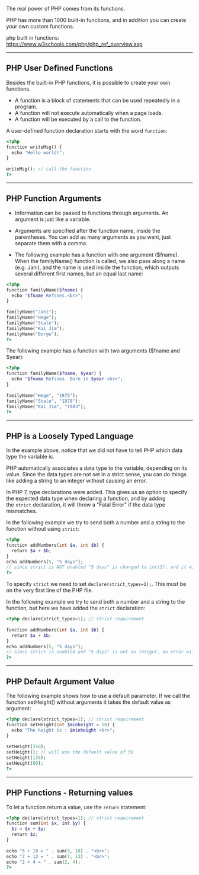 
The real power of PHP comes from its functions.

PHP has more than 1000 built-in functions, and in addition you can create your own custom functions.

php built in functions: https://www.w3schools.com/php/php_ref_overview.asp


---

## PHP User Defined Functions

Besides the built-in PHP functions, it is possible to create your own functions.

- A function is a block of statements that can be used repeatedly in a program.
- A function will not execute automatically when a page loads.
- A function will be executed by a call to the function.

A user-defined function declaration starts with the word `function`:

```php
<?php  
function writeMsg() {  
  echo "Hello world!";  
}  
  
writeMsg(); // call the function  
?>
```

---

## PHP Function Arguments

- Information can be passed to functions through arguments. An argument is just like a variable.

- Arguments are specified after the function name, inside the parentheses. You can add as many arguments as you want, just separate them with a comma.

- The following example has a function with one argument ($fname). When the familyName() function is called, we also pass along a name (e.g. Jani), and the name is used inside the function, which outputs several different first names, but an equal last name:

```php
<?php  
function familyName($fname) {  
  echo "$fname Refsnes.<br>";  
}  
  
familyName("Jani");  
familyName("Hege");  
familyName("Stale");  
familyName("Kai Jim");  
familyName("Borge");  
?>
```

The following example has a function with two arguments ($fname and $year):

```php
<?php  
function familyName($fname, $year) {  
  echo "$fname Refsnes. Born in $year <br>";  
}  
  
familyName("Hege", "1975");  
familyName("Stale", "1978");  
familyName("Kai Jim", "1983");  
?>
```


---

## PHP is a Loosely Typed Language

In the example above, notice that we did not have to tell PHP which data type the variable is.

PHP automatically associates a data type to the variable, depending on its value. Since the data types are not set in a strict sense, you can do things like adding a string to an integer without causing an error.

In PHP 7, type declarations were added. This gives us an option to specify the expected data type when declaring a function, and by adding the `strict` declaration, it will throw a "Fatal Error" if the data type mismatches.

In the following example we try to send both a number and a string to the function without using `strict`:

```php
<?php  
function addNumbers(int $a, int $b) {  
  return $a + $b;  
}  
echo addNumbers(5, "5 days");  
// since strict is NOT enabled "5 days" is changed to int(5), and it will return 10  
?>
```

To specify `strict` we need to set `declare(strict_types=1);`. This must be on the very first line of the PHP file.

In the following example we try to send both a number and a string to the function, but here we have added the `strict` declaration:

```php
<?php declare(strict_types=1); // strict requirement  
  
function addNumbers(int $a, int $b) {  
  return $a + $b;  
}  
echo addNumbers(5, "5 days");  
// since strict is enabled and "5 days" is not an integer, an error will be thrown  
?>
```


---

## PHP Default Argument Value

The following example shows how to use a default parameter. If we call the function setHeight() without arguments it takes the default value as argument:

```php
<?php declare(strict_types=1); // strict requirement  
function setHeight(int $minheight = 50) {  
  echo "The height is : $minheight <br>";  
}  
  
setHeight(350);  
setHeight(); // will use the default value of 50  
setHeight(135);  
setHeight(80);  
?>
```

---

## PHP Functions - Returning values

To let a function return a value, use the `return` statement:

```php
<?php declare(strict_types=1); // strict requirement  
function sum(int $x, int $y) {  
  $z = $x + $y;  
  return $z;  
}  
  
echo "5 + 10 = " . sum(5, 10) . "<br>";  
echo "7 + 13 = " . sum(7, 13) . "<br>";  
echo "2 + 4 = " . sum(2, 4);  
?>
```